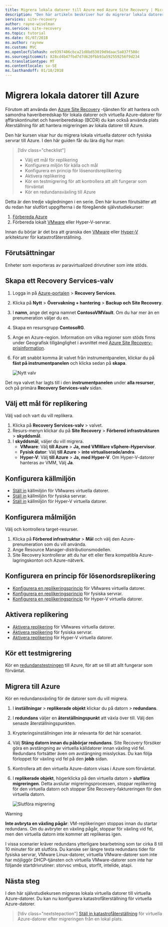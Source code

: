```yaml
---
title: Migrera lokala datorer till Azure med Azure Site Recovery | Microsoft Docs
description: "Den här artikeln beskriver hur du migrerar lokala datorer till Azure med Azure Site Recovery."
services: site-recovery
author: rayne-wiselman
ms.service: site-recovery
ms.topic: tutorial
ms.date: 01/07/2018
ms.author: raynew
ms.custom: MVC
ms.openlocfilehash: ee9397406cbca21d8bd53019d9daac5a037f508c
ms.sourcegitcommit: 828cd4b47fbd7d7d620fbb93a592559256f9d234
ms.translationtype: MT
ms.contentlocale: sv-SE
ms.lasthandoff: 01/18/2018
---
```

# <a name="migrate-on-premises-machines-to-azure"></a>Migrera lokala datorer till Azure

Förutom att använda den [Azure Site Recovery](site-recovery-overview.md) -tjänsten för att hantera och samordna haveriberedskap för lokala datorer och virtuella Azure-datorer för affärskontinuitet och haveriberedskap (BCDR) du kan också använda plats Återställning för att hantera migreringen av lokala datorer till Azure.


Den här kursen visar hur du migrera lokala virtuella datorer och fysiska servrar till Azure. I den här guiden får du lära dig hur man:

> [!div class="checklist"]
> * Välj ett mål för replikering
> * Konfigurera miljön för källa och mål
> * Konfigurera en princip för lösenordsreplikering
> * Aktivera replikering
> * Kör en testmigrering för att kontrollera att allt fungerar som förväntat
> * Kör en redundansväxling till Azure

Detta är den tredje vägledningen i en serie. Den här kursen förutsätter att du redan har slutfört uppgifterna i de föregående självstudiekurser:

1. [Förbereda Azure](tutorial-prepare-azure.md)
2. Förbereda lokalt [VMware](tutorial-prepare-on-premises-vmware.md) eller Hyper-V-servrar.

Innan du börjar är det bra att granska den [VMware](concepts-vmware-to-azure-architecture.md) eller [Hyper-V](concepts-hyper-v-to-azure-architecture.md) arkitekturer för katastrofåterställning.


## <a name="prerequisites"></a>Förutsättningar

Enheter som exporteras av paravirtualized drivrutiner som inte stöds.


## <a name="create-a-recovery-services-vault"></a>Skapa ett Recovery Services-valv

1. Logga in på [Azure-portalen](https://portal.azure.com) > **Recovery Services**.
2. Klicka på **Nytt** > **Övervakning + hantering** > **Backup och Site Recovery**.
3. I **namn**, ange det egna namnet **ContosoVMVault**. Om du har mer än en prenumeration väljer du en.
4. Skapa en resursgrupp **ContosoRG**.
5. Ange en Azure-region. Information om vilka regioner som stöds finns under Geografisk tillgänglighet i avsnittet med [Azure Site Recovery-prisinformation](https://azure.microsoft.com/pricing/details/site-recovery/).
6. För att snabbt komma åt valvet från instrumentpanelen, klickar du på **fäst på instrumentpanelen** och klicka sedan på **skapa**.

   ![Nytt valv](./media/tutorial-migrate-on-premises-to-azure/onprem-to-azure-vault.png)

Det nya valvet har lagts till i den **instrumentpanelen** under **alla resurser**, och på primära **Recovery Services-valv** sidan.



## <a name="select-a-replication-goal"></a>Välj ett mål för replikering

Välj vad och vart du vill replikera.
1. Klicka på **Recovery Services-valv** > valvet.
2. Resurs-menyn klickar du på **Site Recovery** > **Förbered infrastrukturen** > **skyddsmål**.
3. I **skyddsmål**, väljer du vill migrera.
    - **VMware**: Välj **till Azure** > **Ja, med VMWare vSphere-Hypervisor**.
    - **Fysisk dator**: Välj **till Azure** > **inte virtualiserade/andra**.
    - **Hyper-V**: Välj **till Azure** > **Ja, med Hyper-V**. Om Hyper-V-datorer hanteras av VMM, Välj **Ja**.


## <a name="set-up-the-source-environment"></a>Konfigurera källmiljön

- [Ställ in](tutorial-vmware-to-azure.md#set-up-the-source-environment) källmiljön för VMwares virtuella datorer.
- [Ställ in](tutorial-physical-to-azure.md#set-up-the-source-environment) källmiljön för fysiska servrar.
- [Ställ in](tutorial-hyper-v-to-azure.md#set-up-the-source-environment) källmiljön för Hyper-V virtuella datorer.

## <a name="set-up-the-target-environment"></a>Konfigurera målmiljön

Välj och kontrollera target-resurser.

1. Klicka på **Förbered infrastruktur** > **Mål** och välj den Azure-prenumeration som du vill använda.
2. Ange Resource Manager-distributionsmodellen.
3. Site Recovery kontrollerar att du har ett eller flera kompatibla Azure-lagringskonton och Azure-nätverk.

## <a name="set-up-a-replication-policy"></a>Konfigurera en princip för lösenordsreplikering

- [Konfigurera en replikeringsprincip](tutorial-vmware-to-azure.md#create-a-replication-policy) för VMwares virtuella datorer.
- [Konfigurera en replikeringsprincip](tutorial-physical-to-azure.md#create-a-replication-policy) för fysiska servrar.
- [Konfigurera en replikeringsprincip](tutorial-hyper-v-to-azure.md#set-up-a-replication-policy) för Hyper-V virtuella datorer.


## <a name="enable-replication"></a>Aktivera replikering

- [Aktivera replikering](tutorial-vmware-to-azure.md#enable-replication) för VMwares virtuella datorer.
- [Aktivera replikering](tutorial-physical-to-azure.md#enable-replication) för fysiska servrar.
- [Aktivera replikering](tutorial-hyper-v-to-azure.md#enable-replication) för Hyper-V virtuella datorer.


## <a name="run-a-test-migration"></a>Kör ett testmigrering

Kör en [redundanstestningen](tutorial-dr-drill-azure.md) till Azure, för att se till att allt fungerar som förväntat.


## <a name="migrate-to-azure"></a>Migrera till Azure

Kör en redundansväxling för de datorer som du vill migrera.

1. I **inställningar** > **replikerade objekt** klickar du på datorn > **redundans**.
2. I **redundans** väljer en **återställningspunkt** att växla över till. Välj den senaste återställningspunkten.
3. Krypteringsinställningen inte är relevanta för det här scenariot.
4. Välj **Stäng datorn innan du påbörjar redundans**. Site Recovery försöker göra en avstängning av virtuella källdatorer innan växling vid fel. Redundans fortsätter även om avstängning misslyckas. Du kan följa förloppet för växling vid fel på den **jobb** sidan.
5. Kontrollera att den virtuella Azure-datorn visas i Azure som förväntat.
6. I **replikerade objekt**, högerklicka på den virtuella datorn > **slutföra migreringen**. Detta avslutar migreringsprocessen, stoppar replikering för den virtuella datorn och stoppar Site Recovery-faktureringen för den virtuella datorn.

    ![Slutföra migrering](./media/tutorial-migrate-on-premises-to-azure/complete-migration.png)


> [!WARNING]
> **Inte avbryta en växling pågår**: VM-replikeringen stoppas innan du startar redundans. Om du avbryter en växling pågår, stoppar för växling vid fel, men den virtuella datorn inte kommer att replikeras igen.

I vissa scenarier kräver redundans ytterligare bearbetning som tar cirka 8 till 10 minuter för att slutföra. Du kanske ser längre testa redundans tider för fysiska servrar, VMware Linux-datorer, virtuella VMware-datorer som inte har möjliggör DHCP-tjänsten och virtuella VMware-datorer som inte har följande startdrivrutiner: storvsc vmbus, storflt, intelide, atapi.


## <a name="next-steps"></a>Nästa steg

I den här självstudiekursen migreras lokala virtuella datorer till virtuella Azure-datorer. Du kan nu konfigurera katastrofåterställning för virtuella Azure-datorer.

> [!div class="nextstepaction"]
> [Ställ in katastrofåterställning](site-recovery-azure-to-azure-after-migration.md) för virtuella Azure-datorer efter migreringen från en lokal plats.
